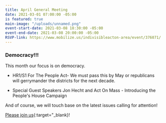 ```yaml
---
title: April General Meeting
date: 2021-03-01 07:00:00 -05:00
is featured: true
main-image: "/uploads/unnamed.png"
event-start-date: 2021-03-08 18:30:00 -05:00
event-end-date: 2021-03-08 20:00:00 -05:00
RSVP-link: https://www.mobilize.us/indivisibleacton-area/event/376071/
---
```


### Democracy!!!

This month our focus is on democracy.

* HR1/S1 For The People Act- We must pass this by May or republicans will gerrymander the districts for the next decade.

* Special Guest Speakers Jon Hecht and Act On Mass - Introducing the People's House Campaign

And of course, we will touch base on the latest issues calling for attention!

[Please join us]( https://www.mobilize.us/indivisibleacton-area/event/380799/){:target="_blank}!